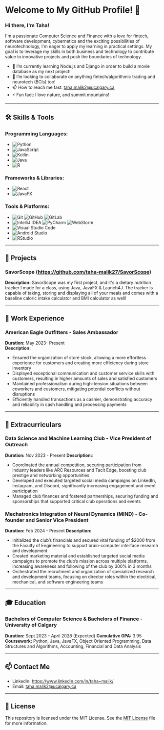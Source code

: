 # Welcome to My GitHub Profile! 👋

### Hi there, I'm Taha!

I'm a passionate Computer Science and Finance with a love for fintech, software development, cybernetics and the exciting possibilities of neurotechnology, I'm eager to apply my learning in practical settings. My goal is to leverage my skills in both business and technology to contribute value to innovative projects and push the boundaries of technology.

- 🌱 I’m currently learning Node.js and Django in order to build a movie database as my next project!
- 👯 I’m looking to collaborate on anything fintech/algorithmic trading and neurotech (BCIs) too!
- 📫 How to reach me fast: taha.malik2@ucalgary.ca
- ⚡ Fun fact: I love nature, and summit mountains!

---

## 🛠 Skills & Tools

### Programming Languages:
- ![Python](https://img.shields.io/badge/python-3670A0?style=for-the-badge&logo=python&logoColor=ffdd54)
- ![JavaScript](https://img.shields.io/badge/javascript-%23323330.svg?style=for-the-badge&logo=javascript&logoColor=%23F7DF1E)
- ![Kotlin](https://img.shields.io/badge/kotlin-%237F52FF.svg?style=for-the-badge&logo=kotlin&logoColor=white)
- ![Java](https://img.shields.io/badge/java-%23ED8B00.svg?style=for-the-badge&logo=openjdk&logoColor=white)
- ![R](https://img.shields.io/badge/r-%23276DC3.svg?style=for-the-badge&logo=r&logoColor=white)

### Frameworks & Libraries:
- ![React](https://img.shields.io/badge/react-%2320232a.svg?style=for-the-badge&logo=react&logoColor=%2361DAFB)
- ![JavaFX](https://img.shields.io/badge/javafx-%23FF0000.svg?style=for-the-badge&logo=javafx&logoColor=white)

### Tools & Platforms:
- ![Git](https://img.shields.io/badge/git-%23F05033.svg?style=for-the-badge&logo=git&logoColor=white)  ![GitHub](https://img.shields.io/badge/github-%23121011.svg?style=for-the-badge&logo=github&logoColor=white) ![GitLab](https://img.shields.io/badge/gitlab-%23181717.svg?style=for-the-badge&logo=gitlab&logoColor=white)
- ![IntelliJ IDEA](https://img.shields.io/badge/IntelliJIDEA-000000.svg?style=for-the-badge&logo=intellij-idea&logoColor=white) ![PyCharm](https://img.shields.io/badge/pycharm-143?style=for-the-badge&logo=pycharm&logoColor=black&color=black&labelColor=green) ![WebStorm](https://img.shields.io/badge/webstorm-143?style=for-the-badge&logo=webstorm&logoColor=white&color=black)
- ![Visual Studio Code](https://img.shields.io/badge/Visual%20Studio%20Code-0078d7.svg?style=for-the-badge&logo=visual-studio-code&logoColor=white)
- ![Android Studio](https://img.shields.io/badge/android%20studio-346ac1?style=for-the-badge&logo=android%20studio&logoColor=white)
- ![RStudio](https://img.shields.io/badge/RStudio-4285F4?style=for-the-badge&logo=rstudio&logoColor=white)
---

## 📂 Projects

### SavorScope (https://github.com/taha-malik27/SavorScope)
**Description:** SavorScope was my first project, and it's a dietary nutrition tracker I made for a class, using Java, JavaFX & Launch4J. The tracker is capable of taking, storing and displaying all of your meals and comes with a baseline caloric intake calculator and BMI calculator as well!

---


## 💼 Work Experience



### American Eagle Outfitters - Sales Ambassador 
**Duration:** May 2023- Present  
**Description:** 
  - Ensured the organization of store stock, allowing a more effortless experience for customers and creating more efficiency during store inventory
  - Displayed exceptional communication and customer service skills with customers, resulting in higher amounts of sales and satisfied customers
  - Maintained professionalism during high-tension situations between coworkers and customers, mitigating potential conflicts without disruptions
  - Efficiently handled transactions as a cashier, demonstrating accuracy and reliability in cash handling and processing payments

---

## 🚀 Extracurriculars

### Data Science and Machine Learning Club - Vice President of Outreach 
**Duration:**  Nov 2023 - Present
**Description:**: 
  - Coordinated the annual competition, securing participation from industry leaders like ARC Resources and Tacit Edge, boosting club prestige and networking opportunities
  - Developed and executed targeted social media campaigns on LinkedIn, Instagram, and Discord, significantly increasing engagement and event participation
  - Managed club finances and fostered partnerships, securing funding and sponsorships that supported critical club operations and events

### Mechatronics Integration of Neural Dynamics (MIND) - Co-founder and Senior Vice President
**Duration:**  Feb 2024 - Present
**Description:** 
  - Initialized the club’s financials and secured vital funding of $2000 from the Faculty of Engineering to support brain-computer interface research and development
  - Created marketing material and established targeted social media campaigns to promote the club’s mission across multiple platforms, increasing awareness and following of the club by 300% in 3 months
  - Orchestrated the recruitment and organization of specialized research and development teams, focusing on director roles within the electrical, mechanical, and software engineering teams

---

## 🎓 Education

### Bachelors of Computer Science & Bachelors of Finance - University of Calgary
**Duration:** Sept 2023 - April 2028 (Expected)
**Cumulative GPA:** 3.95
**Coursework:** Python, Java, JavaFX, Object Oriented Programming, Data Structures and Algorithms, Accounting, Financial and Data Analysis

---

## 📫 Contact Me

- LinkedIn: https://www.linkedin.com/in/taha~malik/
- Email: taha.malik2@ucalgary.ca
  

---

## 📜 License

This repository is licensed under the MIT License. See the [MIT License](https://github.com/taha-malik27/taha-malik27/blob/1575ba19719d80be7a0a69f712b54b6eee465f70/LICENSE) file for more information.
